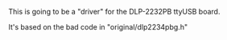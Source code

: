 This is going to be a "driver" for the DLP-2232PB ttyUSB board.

It's based on the bad code in "original/dlp2234pbg.h"
